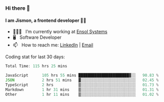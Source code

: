 ### Hi there 👋

#### I am Jismon, a frontend developer 👦🏻

- 🧑🏻‍💻   &nbsp; I’m currently working at <a href='https://www.ensolsystems.com/' target="_blank">Ensol Systems</a>
- 🖥   &nbsp; Software Developer
- 📫   &nbsp; How to reach me: <a href='https://www.linkedin.com/in/jismonthomas/'>LinkedIn</a> | <a href='mailto:hellojismonthomas@gmail.com'>Email</a>

Coding stat for last 30 days:
<!--START_SECTION:waka-->

```javascript
Total Time: 115 hrs 25 mins

JavaScript      105 hrs 55 mins ██████████████████████▓░░   90.83 %
JSON            2 hrs 51 mins   ▓░░░░░░░░░░░░░░░░░░░░░░░░   02.45 %
TypeScript      2 hrs           ▒░░░░░░░░░░░░░░░░░░░░░░░░   01.73 %
Markdown        1 hr 31 mins    ▒░░░░░░░░░░░░░░░░░░░░░░░░   01.31 %
Other           1 hr 11 mins    ▒░░░░░░░░░░░░░░░░░░░░░░░░   01.02 %
```

<!--END_SECTION:waka-->

<!--
**jismonthomas/jismonthomas** is a ✨ _special_ ✨ repository because its `README.md` (this file) appears on your GitHub profile.

Here are some ideas to get you started:

- 🔭 I’m currently working on ...
- 🌱 I’m currently learning ...
- 👯 I’m looking to collaborate on ...
- 🤔 I’m looking for help with ...
- 💬 Ask me about ...
- 📫 How to reach me: ...
- 😄 Pronouns: ...
- ⚡ Fun fact: ...
-->
